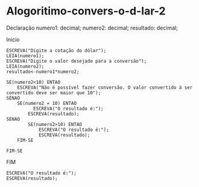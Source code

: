 # Alogoritimo-convers-o-d-lar-2

Declaração
	numero1: decimal;
	numero2: decimal;
	resultado: decimal;

Inicio

	ESCREVA("Digite a cotação do dólar");
	LEIA(numero1);
	ESCREVA("Digite o valor desejado para a conversão");
	LEIA(numero2);
	resultado<-numero1*numero2;
	
	SE(numero2<10) ENTAO
		ESCREVA("Não é possível fazer conversão. O valor convertido à ser convertido deve ser maior que 10");
	SENAO
	  	SE(numero2 = 10) ENTAO
			  ESCREVA("O resultado é:");
		  	ESCREVA(resultado);
	SENAO
	    	SE(numero2>10) ENTAO
			    ESCREVA("O resultado é:");
		    	ESCREVA(resultado);
		FIM-SE
		
	FIM-SE

FIM

	
	
	
	ESCREVA("O resultado é:");
	ESCREVA(resultado);
